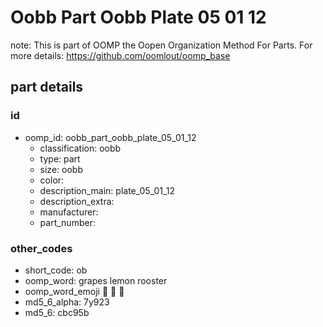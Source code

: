 # Oobb Part Oobb Plate 05 01 12  

note: This is part of OOMP the Oopen Organization Method For Parts. For more details: https://github.com/oomlout/oomp_base

##  part details





### id
* oomp_id: oobb_part_oobb_plate_05_01_12
  * classification: oobb
  * type: part
  * size: oobb
  * color: 
  * description_main: plate_05_01_12
  * description_extra: 
  * manufacturer: 
  * part_number: 

### other_codes
* short_code: ob
* oomp_word: grapes lemon rooster
* oomp_word_emoji :grapes: :lemon: :rooster:
* md5_6_alpha: 7y923
* md5_6: cbc95b
